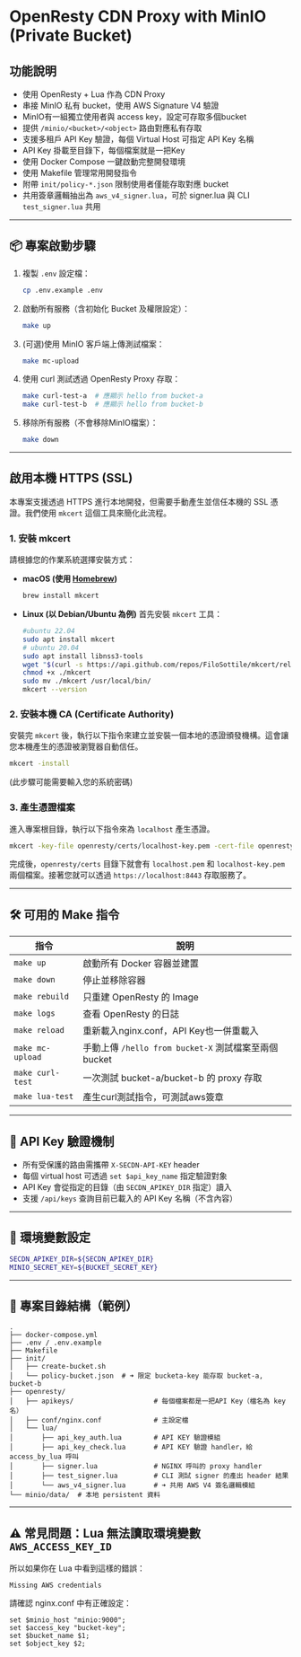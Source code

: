 # OpenResty CDN Proxy with MinIO (Private Bucket)

## 功能說明

- 使用 OpenResty + Lua 作為 CDN Proxy
- 串接 MinIO 私有 bucket，使用 AWS Signature V4 驗證
- MinIO有一組獨立使用者與 access key，設定可存取多個bucket
- 提供 `/minio/<bucket>/<object>` 路由對應私有存取
- 支援多租戶 API Key 驗證，每個 Virtual Host 可指定 API Key 名稱
- API Key 掛載至目錄下，每個檔案就是一把Key
- 使用 Docker Compose 一鍵啟動完整開發環境
- 使用 Makefile 管理常用開發指令
- 附帶 `init/policy-*.json` 限制使用者僅能存取對應 bucket
- 共用簽章邏輯抽出為 `aws_v4_signer.lua`，可於 signer.lua 與 CLI `test_signer.lua` 共用

---

## 📦 專案啟動步驟

1. 複製 `.env` 設定檔：
    ```bash
    cp .env.example .env
    ```

2. 啟動所有服務（含初始化 Bucket 及權限設定）：
    ```bash
    make up
    ```
3. (可選)使用 MinIO 客戶端上傳測試檔案：
    ```bash
    make mc-upload
    ```

4. 使用 curl 測試透過 OpenResty Proxy 存取：
    ```bash
    make curl-test-a  # 應顯示 hello from bucket-a
    make curl-test-b  # 應顯示 hello from bucket-b
    ```

5. 移除所有服務（不會移除MinIO檔案）：
    ```bash
    make down
    ```
---

## 啟用本機 HTTPS (SSL)

本專案支援透過 HTTPS 進行本地開發，但需要手動產生並信任本機的 SSL 憑證。我們使用 `mkcert` 這個工具來簡化此流程。

### 1. 安裝 mkcert

請根據您的作業系統選擇安裝方式：

- **macOS (使用 [Homebrew](https://brew.sh/))**
  ```bash
  brew install mkcert
  ```

- **Linux (以 Debian/Ubuntu 為例)**
  首先安裝 `mkcert` 工具：
  ```bash
  #ubuntu 22.04
  sudo apt install mkcert
  # ubuntu 20.04
  sudo apt install libnss3-tools
  wget "$(curl -s https://api.github.com/repos/FiloSottile/mkcert/releases/latest | grep browser_download_url | grep 'linux-amd64' | cut -d '"' -f 4)" -O mkcert
  chmod +x ./mkcert
  sudo mv ./mkcert /usr/local/bin/
  mkcert --version
  ```

### 2. 安裝本機 CA (Certificate Authority)

安裝完 `mkcert` 後，執行以下指令來建立並安裝一個本地的憑證頒發機構。這會讓您本機產生的憑證被瀏覽器自動信任。

```bash
mkcert -install
```
(此步驟可能需要輸入您的系統密碼)

### 3. 產生憑證檔案

進入專案根目錄，執行以下指令來為 `localhost` 產生憑證。

```bash
mkcert -key-file openresty/certs/localhost-key.pem -cert-file openresty/certs/localhost.pem localhost 127.0.0.1 ::1
```

完成後，`openresty/certs` 目錄下就會有 `localhost.pem` 和 `localhost-key.pem` 兩個檔案。接著您就可以透過 `https://localhost:8443` 存取服務了。

---

## 🛠 可用的 Make 指令

| 指令             | 說明 |
|------------------|------|
| `make up`        | 啟動所有 Docker 容器並建置 |
| `make down`      | 停止並移除容器 |
| `make rebuild`   | 只重建 OpenResty 的 Image |
| `make logs`      | 查看 OpenResty 的日誌 |
| `make reload`    | 重新載入nginx.conf，API Key也一併重載入 |
| `make mc-upload` | 手動上傳 `/hello from bucket-X` 測試檔案至兩個 bucket |
| `make curl-test` | 一次測試 bucket-a/bucket-b 的 proxy 存取 |
| `make lua-test`  | 產生curl測試指令，可測試aws簽章 |

---

## 🔐 API Key 驗證機制

- 所有受保護的路由需攜帶 `X-SECDN-API-KEY` header
- 每個 virtual host 可透過 `set $api_key_name` 指定驗證對象
- API Key 會從指定的目錄（由 `SECDN_APIKEY_DIR` 指定）讀入
- 支援 `/api/keys` 查詢目前已載入的 API Key 名稱（不含內容）
---

## 📂 環境變數設定

```bash
SECDN_APIKEY_DIR=${SECDN_APIKEY_DIR}
MINIO_SECRET_KEY=${BUCKET_SECRET_KEY}
```

---

## 📁 專案目錄結構（範例）

```
.
├── docker-compose.yml
├── .env / .env.example
├── Makefile
├── init/
│   ├── create-bucket.sh
│   └── policy-bucket.json  # ➜ 限定 bucketa-key 能存取 bucket-a, bucket-b
├── openresty/
│   ├── apikeys/                    # 每個檔案都是一把API Key（檔名為 key 名）
│   ├── conf/nginx.conf             # 主設定檔
│   └── lua/
│       ├── api_key_auth.lua        # API KEY 驗證模組
│       ├── api_key_check.lua       # API KEY 驗證 handler，給 access_by_lua 呼叫
│       ├── signer.lua              # NGINX 呼叫的 proxy handler
│       ├── test_signer.lua         # CLI 測試 signer 的產出 header 結果
│       └── aws_v4_signer.lua       # ➜ 共用 AWS V4 簽名邏輯模組
└── minio/data/  # 本地 persistent 資料
```

---
## ⚠️ 常見問題：Lua 無法讀取環境變數 `AWS_ACCESS_KEY_ID`

所以如果你在 Lua 中看到這樣的錯誤：

```
Missing AWS credentials
```
請確認 nginx.conf 中有正確設定：

```nginx
set $minio_host "minio:9000";
set $access_key "bucket-key";
set $bucket_name $1;
set $object_key $2;
```
